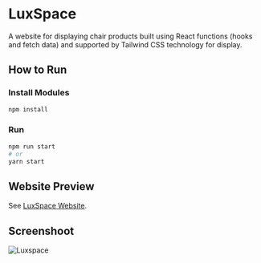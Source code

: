 # LuxSpace
A website for displaying chair products built using React functions (hooks and fetch data) and supported by Tailwind CSS technology for display.

## How to Run

### Install Modules
```bash
npm install
```

### Run
```bash
npm run start
# or
yarn start
```
## Website Preview
See [LuxSpace Website](https://dimas-luxspace-react.netlify.app).

## Screenshoot
<img src="https://res.cloudinary.com/dgharj3cy/image/upload/v1736314849/img_project104_fk1tza.png" alt="Luxspace" />
